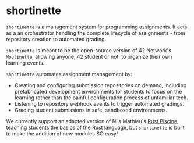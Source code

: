 # shortinette
`shortinette` is a management system for programming assignments. It acts as a an orchestrator handling the complete lifecycle of assignments - from repository creation to automated grading.

`shortinette` is meant to be the open-source version of 42 Network's `Moulinette`, allowing anyone, 42 student or not, to organize their own learning events. 

`shortinette` automates assignment management by:
* Creating and configuring submission repositories on demand, including prefabricated development environments for students to focus on the learning rather than the painful configuration process of unfamiliar tech.
* Listening to repository webhook events to trigger automated gradings.
* Grading student submissions in safe, sandboxed environments.

We currently support an adapted version of Nils Mathieu's [Rust Piscine](https://github.com/nils-mathieu/piscine-rust), teaching students the basics of the Rust language, but `shortinette` is built to make the addition of new modules SO easy!
